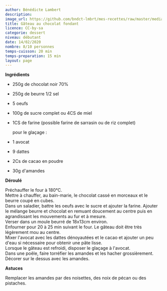```yaml
---
author: Bénédicte Lambert
description: 
image_url: https://github.com/bndct-lmbrt/mes-recettes/raw/master/medias/gateau-choc-fondant.jpg
title: Gâteau au chocolat fondant
licence: CC-by-sa
categorie: dessert
niveau: débutant
date: 14/02/2020
nombre: 8/10 personnes
temps-cuisson: 20 min
temps-preparation: 15 min
layout: page
---
```



**Ingrédients**  
 
* 250g de chocolat noir 70%
* 250g de beurre 1/2 sel
* 5 oeufs
* 100g de sucre complet ou 4CS de miel
* 1CS de farine (possible farine de sarrasin ou de riz complet)  

   pour le glaçage :    
* 1 avocat
* 9 dattes
* 2Cs de cacao en poudre
* 30g d'amandes


**Déroulé**

Préchauffer le four à 180°C.  
Mettre à chauffer, au bain-marie, le chocolat cassé en morceaux et le beurre coupé en cubes.  
Dans un saladier, battre les oeufs avec le sucre et ajouter la farine. 
Ajouter le mélange beurre et chocolat en remuant doucement au centre puis en agrandissant les mouvements au fur et à mesure.  
Verser dans un moule beurré de 18x13cm environ.  
Enfourner pour 20 à 25 min suivant le four. Le gâteau doit être très légèrement mou au centre.  
Mixer l'avocat avec les dattes dénoyautées et le cacao et ajouter un peu d'eau si nécessaire pour obtenir une pâte lisse.  
Lorsque le gâteau est refroidi, disposer le glaçage à l'avocat.   
Dans une poêle, faire torréfier les amandes et les hacher grossièrement.  
Décorer sur le dessus avec les amandes.  
 

**Astuces**   

Remplacer les amandes par des noisettes, des noix de pécan ou des pistaches.  
